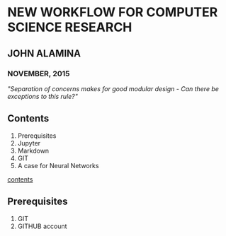 # NEW WORKFLOW FOR COMPUTER SCIENCE RESEARCH

## JOHN ALAMINA
### NOVEMBER, 2015

*"Separation of concerns makes for good modular design - Can there be exceptions to this rule?"*

## Contents<a name="contents"></a>

1. Prerequisites
2. Jupyter
3. Markdown
4. GIT
5. A case for Neural Networks


[contents](#contents)
## Prerequisites
1. GIT
2. GITHUB account



















































































